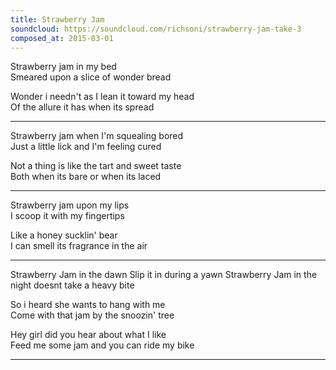 ```yaml
---
title: Strawberry Jam
soundcloud: https://soundcloud.com/richsoni/strawberry-jam-take-3
composed_at: 2015-03-01
---
```


Strawberry jam in my bed  
Smeared upon a slice of wonder bread  

Wonder i needn't as I lean it toward my head  
Of the allure it has when its spread  

---

Strawberry jam when I'm squealing bored  
Just a little lick and I'm feeling cured  

Not a thing is like the tart and sweet taste  
Both when its bare or when its laced  

---

Strawberry jam upon my lips  
I scoop it with my fingertips  

Like a honey sucklin' bear  
I can smell its fragrance in the air  

---

Strawberry Jam in the dawn
Slip it in during a yawn
Strawberry Jam in the night
doesnt take a heavy bite

So i heard she wants to hang with me  
Come with that jam by the snoozin' tree  

Hey girl did you hear about what I like  
Feed me some jam and you can ride my bike  

---



